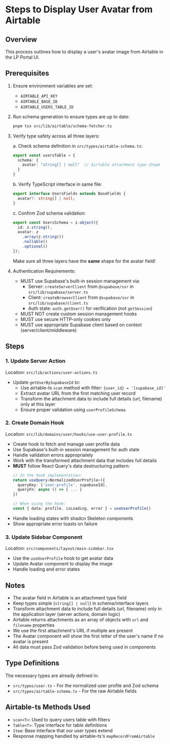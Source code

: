 # Steps to Display User Avatar from Airtable

## Overview
This process outlines how to display a user's avatar image from Airtable in the LP Portal UI.

## Prerequisites

1. Ensure environment variables are set:
   - `AIRTABLE_API_KEY`
   - `AIRTABLE_BASE_ID`
   - `AIRTABLE_USERS_TABLE_ID`

2. Run schema generation to ensure types are up to date:
   ```bash
   pnpm tsx src/lib/airtable/schema-fetcher.ts
   ```

3. Verify type safety across all three layers:

   a. Check schema definition in `src/types/airtable-schema.ts`:
   ```ts
   export const usersTable = {
     schema: {
       avatar: "string[] | null"  // Airtable attachment type shape
     }
   }
   ```

   b. Verify TypeScript interface in same file:
   ```ts
   export interface UsersFields extends BaseFields {
     avatar?: string[] | null;
   }
   ```

   c. Confirm Zod schema validation:
   ```ts
   export const UsersSchema = z.object({
     id: z.string(),
     avatar: z
       .array(z.string())
       .nullable()
       .optional()
   });
   ```

   Make sure all three layers have the **same** shape for the avatar field!

4. Authentication Requirements:
   - MUST use Supabase's built-in session management via:
     - Server: `createServerClient` from `@supabase/ssr` in `src/lib/supabase/server.ts`
     - Client: `createBrowserClient` from `@supabase/ssr` in `src/lib/supabase/client.ts`
     - Auth state: `auth.getUser()` for verification (not `getSession`)
   - MUST NOT create custom session management hooks
   - MUST use secure HTTP-only cookies only
   - MUST use appropriate Supabase client based on context (server/client/middleware)

## Steps

### 1. Update Server Action
Location: `src/lib/actions/user-actions.ts`
- Update `getUserBySupabaseId` to:
  - Use airtable-ts `scan` method with filter: `{user_id} = '[supabase_id]'`
  - Extract avatar URL from the first matching user record
  - Transform the attachment data to include full details (url, filename) only at this layer
  - Ensure proper validation using `userProfileSchema`

### 2. Create Domain Hook
Location: `src/lib/domains/user/hooks/use-user-profile.ts`
- Create hook to fetch and manage user profile data
- Use Supabase's built-in session management for auth state
- Handle validation errors appropriately
- Work with the transformed attachment data that includes full details
- **MUST** follow React Query's data destructuring pattern:
  ```typescript
  // In the hook implementation:
  return useQuery<NormalizedUserProfile>({
    queryKey: ['user-profile', supabaseId],
    queryFn: async () => { ... }
  })

  // When using the hook:
  const { data: profile, isLoading, error } = useUserProfile()
  ```
- Handle loading states with shadcn Skeleton components
- Show appropriate error toasts on failure

### 3. Update Sidebar Component
Location: `src/components/layout/main-sidebar.tsx`
- Use the `useUserProfile` hook to get avatar data
- Update Avatar component to display the image
- Handle loading and error states

## Notes
- The avatar field in Airtable is an attachment type field
- Keep types simple (`string[] | null`) in schema/interface layers
- Transform attachment data to include full details (url, filename) only in the application layer (server actions, domain logic)
- Airtable returns attachments as an array of objects with `url` and `filename` properties
- We use the first attachment's URL if multiple are present
- The Avatar component will show the first letter of the user's name if no avatar is present
- All data must pass Zod validation before being used in components

## Type Definitions
The necessary types are already defined in:
- `src/types/user.ts` - For the normalized user profile and Zod schema
- `src/types/airtable-schema.ts` - For the raw Airtable fields

## Airtable-ts Methods Used
- `scan<T>`: Used to query users table with filters
- `Table<T>`: Type interface for table definitions
- `Item`: Base interface that our user types extend
- Response mapping handled by airtable-ts's `mapRecordFromAirtable`
